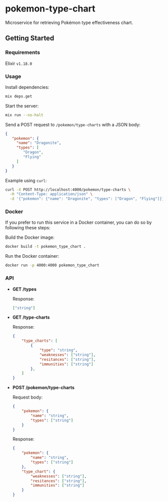 # pokemon-type-chart

Microservice for retrieving Pokémon type effectiveness chart.

## Getting Started

### Requirements

Elixir `v1.18.0`

### Usage

Install dependencies:

```sh
mix deps.get
```

Start the server:

```sh
mix run --no-halt
```

Send a POST request to `/pokemon/type-charts` with a JSON body:

```json
{
   "pokemon": {
     "name": "Dragonite",
     "types": [
        "Dragon",
        "Flying"
     ]
   }
}
```

Example using `curl`:

```sh
curl -X POST http://localhost:4000/pokemon/type-charts \
  -H "Content-Type: application/json" \
  -d '{"pokemon": {"name": "Dragonite", "types": ["Dragon", "Flying"]}}'
```

### Docker

If you prefer to run this service in a Docker container, you can do so by following these steps:

Build the Docker image:
```sh
docker build -t pokemon_type_chart .
```

Run the Docker container:
```sh
docker run -p 4000:4000 pokemon_type_chart
```

### API

- **GET /types**

    Response:
    ```json
    ["string"]
    ```

- **GET /type-charts**

    Response:
    ```json
    {
        "type_charts": [
            {
                "type": "string",
                "weaknesses": ["string"],
                "resitances": ["string"],
                "immunities": ["string"]
            },
        ]
    }
    ```

- **POST /pokemon/type-charts**

    Request body:
    ```json
    {
        "pokemon": {
            "name": "string",
            "types": ["string"]
        }
    }
    ```
    Response:
    ```json
    {
        "pokemon": {
            "name": "string",
            "types": ["string"]
        },
        "type_chart": {
            "weaknesses": ["string"],
            "resitances": ["string"],
            "immunities": ["string"]
        }
    }
    ```

